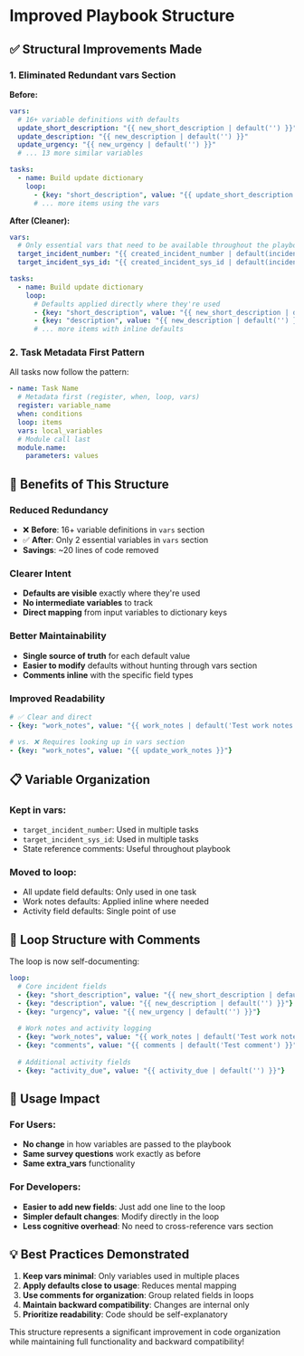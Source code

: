 # Improved Playbook Structure

## ✅ **Structural Improvements Made**

### 1. **Eliminated Redundant vars Section**

**Before:**
```yaml
vars:
  # 16+ variable definitions with defaults
  update_short_description: "{{ new_short_description | default('') }}"
  update_description: "{{ new_description | default('') }}"
  update_urgency: "{{ new_urgency | default('') }}"
  # ... 13 more similar variables

tasks:
  - name: Build update dictionary
    loop:
      - {key: "short_description", value: "{{ update_short_description }}"}
      # ... more items using the vars
```

**After (Cleaner):**
```yaml
vars:
  # Only essential vars that need to be available throughout the playbook
  target_incident_number: "{{ created_incident_number | default(incident_number | default('')) }}"
  target_incident_sys_id: "{{ created_incident_sys_id | default(incident_sys_id | default('')) }}"

tasks:
  - name: Build update dictionary
    loop:
      # Defaults applied directly where they're used
      - {key: "short_description", value: "{{ new_short_description | default('') }}"}
      - {key: "description", value: "{{ new_description | default('') }}"}
      # ... more items with inline defaults
```

### 2. **Task Metadata First Pattern**

All tasks now follow the pattern:
```yaml
- name: Task Name
  # Metadata first (register, when, loop, vars)
  register: variable_name
  when: conditions
  loop: items
  vars: local_variables
  # Module call last
  module.name:
    parameters: values
```

## 🎯 **Benefits of This Structure**

### **Reduced Redundancy**
- ❌ **Before**: 16+ variable definitions in `vars` section
- ✅ **After**: Only 2 essential variables in `vars` section
- **Savings**: ~20 lines of code removed

### **Clearer Intent**
- **Defaults are visible** exactly where they're used
- **No intermediate variables** to track
- **Direct mapping** from input variables to dictionary keys

### **Better Maintainability**
- **Single source of truth** for each default value
- **Easier to modify** defaults without hunting through vars section
- **Comments inline** with the specific field types

### **Improved Readability**
```yaml
# ✅ Clear and direct
- {key: "work_notes", value: "{{ work_notes | default('Test work notes') }}"}

# vs. ❌ Requires looking up in vars section
- {key: "work_notes", value: "{{ update_work_notes }}"}
```

## 📋 **Variable Organization**

### **Kept in vars:**
- `target_incident_number`: Used in multiple tasks
- `target_incident_sys_id`: Used in multiple tasks  
- State reference comments: Useful throughout playbook

### **Moved to loop:**
- All update field defaults: Only used in one task
- Work notes defaults: Applied inline where needed
- Activity field defaults: Single point of use

## 🔧 **Loop Structure with Comments**

The loop is now self-documenting:
```yaml
loop:
  # Core incident fields
  - {key: "short_description", value: "{{ new_short_description | default('') }}"}
  - {key: "description", value: "{{ new_description | default('') }}"}
  - {key: "urgency", value: "{{ new_urgency | default('') }}"}
  
  # Work notes and activity logging  
  - {key: "work_notes", value: "{{ work_notes | default('Test work notes') }}"}
  - {key: "comments", value: "{{ comments | default('Test comment') }}"}
  
  # Additional activity fields
  - {key: "activity_due", value: "{{ activity_due | default('') }}"}
```

## 🚀 **Usage Impact**

### **For Users:**
- **No change** in how variables are passed to the playbook
- **Same survey questions** work exactly as before
- **Same extra_vars** functionality

### **For Developers:**
- **Easier to add new fields**: Just add one line to the loop
- **Simpler default changes**: Modify directly in the loop
- **Less cognitive overhead**: No need to cross-reference vars section

## 💡 **Best Practices Demonstrated**

1. **Keep vars minimal**: Only variables used in multiple places
2. **Apply defaults close to usage**: Reduces mental mapping
3. **Use comments for organization**: Group related fields in loops  
4. **Maintain backward compatibility**: Changes are internal only
5. **Prioritize readability**: Code should be self-explanatory

This structure represents a significant improvement in code organization while maintaining full functionality and backward compatibility!
